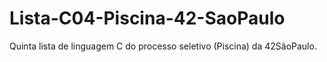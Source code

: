 # Lista-C04-Piscina-42-SaoPaulo
Quinta lista de linguagem C do processo seletivo (Piscina) da 42SãoPaulo.
